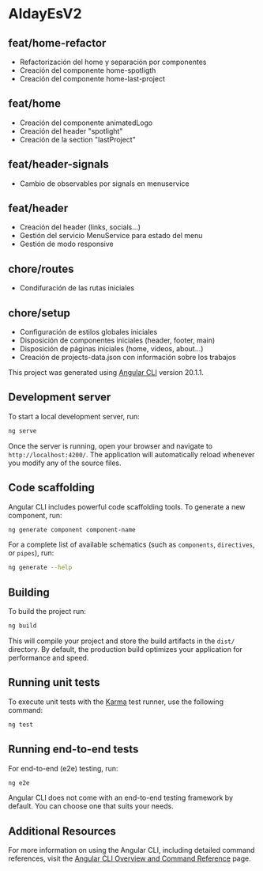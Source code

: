 # AldayEsV2

## feat/home-refactor
* Refactorización del home y separación por componentes
* Creación del componente home-spotligth
* Creación del componente home-last-project

## feat/home
* Creación del componente animatedLogo
* Creación del header "spotlight"
* Creación de la section "lastProject"

## feat/header-signals
* Cambio de observables por signals en menuservice

## feat/header
* Creación del header (links, socials...)
* Gestión del servicio MenuService para estado del menu
* Gestión de modo responsive

## chore/routes
* Condifuración de las rutas iniciales

## chore/setup
* Configuración de estilos globales iniciales
* Disposición de componentes iniciales (header, footer, main)
* Disposición de páginas iniciales (home, videos, about...)
* Creación de projects-data.json con información sobre los trabajos


This project was generated using [Angular CLI](https://github.com/angular/angular-cli) version 20.1.1.

## Development server

To start a local development server, run:

```bash
ng serve
```

Once the server is running, open your browser and navigate to `http://localhost:4200/`. The application will automatically reload whenever you modify any of the source files.

## Code scaffolding

Angular CLI includes powerful code scaffolding tools. To generate a new component, run:

```bash
ng generate component component-name
```

For a complete list of available schematics (such as `components`, `directives`, or `pipes`), run:

```bash
ng generate --help
```

## Building

To build the project run:

```bash
ng build
```

This will compile your project and store the build artifacts in the `dist/` directory. By default, the production build optimizes your application for performance and speed.

## Running unit tests

To execute unit tests with the [Karma](https://karma-runner.github.io) test runner, use the following command:

```bash
ng test
```

## Running end-to-end tests

For end-to-end (e2e) testing, run:

```bash
ng e2e
```

Angular CLI does not come with an end-to-end testing framework by default. You can choose one that suits your needs.

## Additional Resources

For more information on using the Angular CLI, including detailed command references, visit the [Angular CLI Overview and Command Reference](https://angular.dev/tools/cli) page.
